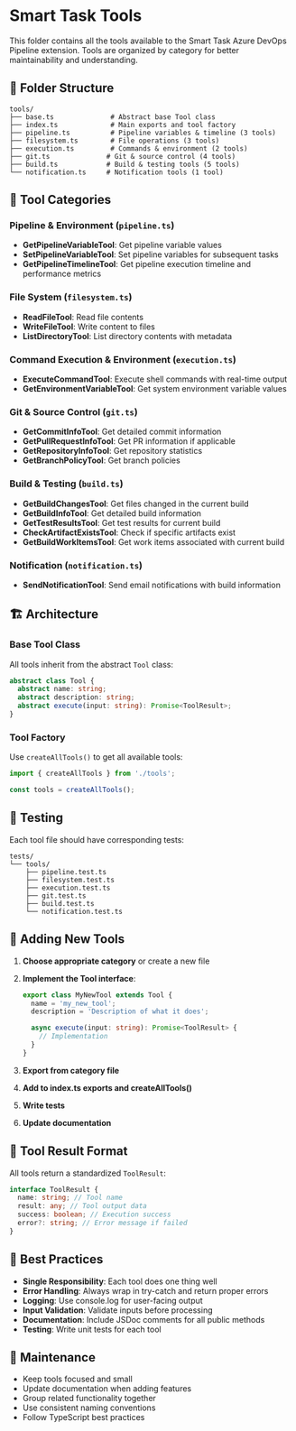 # Smart Task Tools

This folder contains all the tools available to the Smart Task Azure DevOps Pipeline extension. Tools are organized by category for better maintainability and understanding.

## 📁 Folder Structure

```
tools/
├── base.ts              # Abstract base Tool class
├── index.ts             # Main exports and tool factory
├── pipeline.ts          # Pipeline variables & timeline (3 tools)
├── filesystem.ts        # File operations (3 tools)
├── execution.ts         # Commands & environment (2 tools)
├── git.ts              # Git & source control (4 tools)
├── build.ts            # Build & testing tools (5 tools)
└── notification.ts     # Notification tools (1 tool)
```

## 🔧 Tool Categories

### Pipeline & Environment (`pipeline.ts`)

- **GetPipelineVariableTool**: Get pipeline variable values
- **SetPipelineVariableTool**: Set pipeline variables for subsequent tasks
- **GetPipelineTimelineTool**: Get pipeline execution timeline and performance metrics

### File System (`filesystem.ts`)

- **ReadFileTool**: Read file contents
- **WriteFileTool**: Write content to files
- **ListDirectoryTool**: List directory contents with metadata

### Command Execution & Environment (`execution.ts`)

- **ExecuteCommandTool**: Execute shell commands with real-time output
- **GetEnvironmentVariableTool**: Get system environment variable values

### Git & Source Control (`git.ts`)

- **GetCommitInfoTool**: Get detailed commit information
- **GetPullRequestInfoTool**: Get PR information if applicable
- **GetRepositoryInfoTool**: Get repository statistics
- **GetBranchPolicyTool**: Get branch policies

### Build & Testing (`build.ts`)

- **GetBuildChangesTool**: Get files changed in the current build
- **GetBuildInfoTool**: Get detailed build information
- **GetTestResultsTool**: Get test results for current build
- **CheckArtifactExistsTool**: Check if specific artifacts exist
- **GetBuildWorkItemsTool**: Get work items associated with current build

### Notification (`notification.ts`)

- **SendNotificationTool**: Send email notifications with build information

## 🏗️ Architecture

### Base Tool Class

All tools inherit from the abstract `Tool` class:

```typescript
abstract class Tool {
  abstract name: string;
  abstract description: string;
  abstract execute(input: string): Promise<ToolResult>;
}
```

### Tool Factory

Use `createAllTools()` to get all available tools:

```typescript
import { createAllTools } from './tools';

const tools = createAllTools();
```

## 🧪 Testing

Each tool file should have corresponding tests:

```
tests/
└── tools/
    ├── pipeline.test.ts
    ├── filesystem.test.ts
    ├── execution.test.ts
    ├── git.test.ts
    ├── build.test.ts
    └── notification.test.ts
```

## 📝 Adding New Tools

1. **Choose appropriate category** or create a new file
2. **Implement the Tool interface**:

   ```typescript
   export class MyNewTool extends Tool {
     name = 'my_new_tool';
     description = 'Description of what it does';

     async execute(input: string): Promise<ToolResult> {
       // Implementation
     }
   }
   ```

3. **Export from category file**
4. **Add to index.ts exports and createAllTools()**
5. **Write tests**
6. **Update documentation**

## 🔄 Tool Result Format

All tools return a standardized `ToolResult`:

```typescript
interface ToolResult {
  name: string; // Tool name
  result: any; // Tool output data
  success: boolean; // Execution success
  error?: string; // Error message if failed
}
```

## 🎯 Best Practices

- **Single Responsibility**: Each tool does one thing well
- **Error Handling**: Always wrap in try-catch and return proper errors
- **Logging**: Use console.log for user-facing output
- **Input Validation**: Validate inputs before processing
- **Documentation**: Include JSDoc comments for all public methods
- **Testing**: Write unit tests for each tool

## 🔧 Maintenance

- Keep tools focused and small
- Update documentation when adding features
- Group related functionality together
- Use consistent naming conventions
- Follow TypeScript best practices
